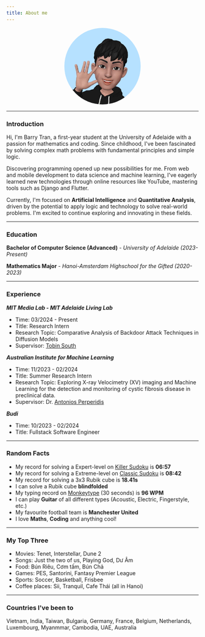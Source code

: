 ```yaml
---
title: About me
---
```

<div align="center">
  <img alt="xineohperif" src="/assets/images/emoji.jpg" width=200 height=200 style="border-radius: 50%;">
</div>

---

### Introduction

Hi, I'm Barry Tran, a first-year student at the University of Adelaide with a passion for mathematics and coding. Since childhood, I've been fascinated by solving complex math problems with fundamental principles and simple logic.

Discovering programming opened up new possibilities for me. From web and mobile development to data science and machine learning, I've eagerly learned new technologies through online resources like YouTube, mastering tools such as Django and Flutter.

Currently, I'm focused on **Artificial Intelligence** and **Quantitative Analysis**, driven by the potential to apply logic and technology to solve real-world problems. I'm excited to continue exploring and innovating in these fields.

---

### Education

**Bachelor of Computer Science (Advanced)** - _University of Adelaide (2023-Present)_

**Mathematics Major** - _Hanoi-Amsterdam Highschool for the Gifted (2020-2023)_

---

### Experience

***MIT Media Lab - MIT Adelaide Living Lab***
  - Time: 03/2024 - Present
  - Title: Research Intern
  - Research Topic: Comparative Analysis of Backdoor Attack Techniques in Diffusion Models
  - Supervisor: [Tobin South](https://www.linkedin.com/in/tobinsouth/)


***Australian Institute for Machine Learning***
  - Time: 11/2023 - 02/2024
  - Title: Summer Research Intern
  - Research Topic: Exploring X-ray Velocimetry (XV) imaging and Machine Learning for the detection and monitoring of cystic fibrosis disease in preclinical data.
  - Supervisor: Dr. [Antonios Perperidis](https://www.adelaide.edu.au/directory/antonios.perperidis)

***Budi***
  - Time: 10/2023 - 02/2024
  - Title: Fullstack Software Engineer

---

### Random Facts

- My record for solving a Expert-level on [Killer Sudoku](https://sudoku.com/killer) is **06:57**
- My record for solving a Extreme-level on [Classic Sudoku](https://sudoku.com) is **08:42**
- My record for solving a 3x3 Rubik cube is **18.41s**
- I can solve a Rubik cube **blindfolded**
- My typing record on [Monkeytype](https://monkeytype.com/) (30 seconds) is **96 WPM**
- I can play **Guitar** of all different types (Acoustic, Electric, Fingerstyle, etc.)
- My favourite football team is **Manchester United**
- I love **Maths**, **Coding** and anything cool!

---

### My Top Three

- Movies: Tenet, Interstellar, Dune 2
- Songs: Just the two of us, Playing God, Dư Âm
- Food: Bún Riêu, Cơm tấm, Bún Chả
- Games: PES, Santorini, Fantasy Premier League
- Sports: Soccer, Basketball, Frisbee
- Coffee places: Sii, Tranquil, Cafe Thái (all in Hanoi)

---

### Countries I've been to

Vietnam, India, Taiwan, Bulgaria, Germany, France, Belgium, Netherlands, Luxembourg, Myanmmar, Cambodia, UAE, Australia





